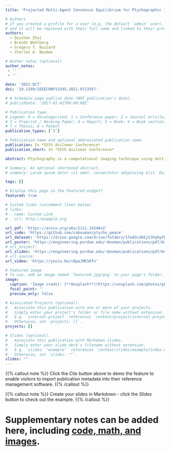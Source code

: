 ```yaml
---
title: 'Projected Multi-Agent Consensus Equilibrium for Ptychographic Image Reconstruction'

# Authors
# If you created a profile for a user (e.g. the default `admin` user), write the username (folder name) here
# and it will be replaced with their full name and linked to their profile.
authors:
  - Qiuchen Zhai
  - Brendt Wohlberg
  - Gregery T. Buzzard
  - Charles A. Bouman

# Author notes (optional)
author_notes:
 - ''
 - ''

date: '2021-OCT'
doi: '10.1109/IEEECONF53345.2021.9723357'

# # Schedule page publish date (NOT publication's date).
# publishDate: '2017-01-01T00:00:00Z'

# Publication type.
# Legend: 0 = Uncategorized; 1 = Conference paper; 2 = Journal article;
# 3 = Preprint / Working Paper; 4 = Report; 5 = Book; 6 = Book section;
# 7 = Thesis; 8 = Patent
publication_types: ['1']

# Publication name and optional abbreviated publication name.
publication: In *55th Asilomar Conference*
publication_short: In *55th Asilomar Conference*

abstract: Ptychography is a computational imaging technique using multiple, overlapping, coherently illuminated snapshots to achieve nanometer resolution by solving a nonlinear phase-field recovery problem. Ptychography is vital for imaging of manufactured nanomaterials, but existing algorithms have computational shortcomings that limit large-scale application.In this paper, we present the Projected Multi-Agent Consensus Equilibrium (PMACE) approach for solving the ptychography inversion problem. This approach extends earlier work on MACE, which formulates an inversion problem as an equilibrium among multiple agents, each acting independently to update a full reconstruction. In PMACE, each agent acts on a portion (projection) corresponding to one of the snapshots, and these updates to projections are then combined to give an update to the full reconstruction. The resulting algorithm is easily parallelized, with convergence properties inherited from convergence results associated with MACE. We apply our method on simulated data and demonstrate that it outperforms competing algorithms in both reconstruction quality and convergence speed.

# Summary. An optional shortened abstract.
# summary: Lorem ipsum dolor sit amet, consectetur adipiscing elit. Duis posuere tellus ac convallis placerat. Proin tincidunt magna sed ex sollicitudin condimentum.

tags: []

# Display this page in the Featured widget?
featured: true

# Custom links (uncomment lines below)
# links:
# - name: Custom Link
#   url: http://example.org

url_pdf: 'https://arxiv.org/abs/2111.14240v2'
url_code: 'https://github.com/cabouman/ptycho_pmace'
url_dataset: 'https://drive.google.com/drive/folders/1feA5LdkEjVJhqhyFRu7ErgqwKa9Nbkxp?usp=share_link'
url_poster: 'https://engineering.purdue.edu/~bouman/publications/pdf/Asilomar2021-Qiuchen-poster.pdf'
# url_project: 
url_slides: 'https://engineering.purdue.edu/~bouman/publications/pdf/Asilomar2021-Qiuchen-slides.pdf'
# url_source: 
url_video: 'https://youtu.be/cBpaJMESKfo'

# Featured image
# To use, add an image named `featured.jpg/png` to your page's folder.
image:
  caption: 'Image credit: [**Unsplash**](https://unsplash.com/photos/pLCdAaMFLTE)'
  focal_point: ''
  preview_only: false

# Associated Projects (optional).
#   Associate this publication with one or more of your projects.
#   Simply enter your project's folder or file name without extension.
#   E.g. `internal-project` references `content/project/internal-project/index.md`.
#   Otherwise, set `projects: []`.
projects: []

# Slides (optional).
#   Associate this publication with Markdown slides.
#   Simply enter your slide deck's filename without extension.
#   E.g. `slides: "example"` references `content/slides/example/index.md`.
#   Otherwise, set `slides: ""`.
slides: ""
---
```


{{% callout note %}}
Click the _Cite_ button above to demo the feature to enable visitors to import publication metadata into their reference management software.
{{% /callout %}}

{{% callout note %}}
Create your slides in Markdown - click the _Slides_ button to check out the example.
{{% /callout %}}

# Supplementary notes can be added here, including [code, math, and images](https://wowchemy.com/docs/writing-markdown-latex/).
